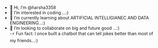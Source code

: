 - 👋 Hi, I’m @harsha3358
- 👀 I’m interested in coding ...:)
- 🌱 I’m currently learning about ARTIFICIAL INTELLIGIANEC AND DATA ENGINEERING...:)
- 💞️ I’m looking to collaborate on big and future good ...:)   
-⚡ Fun fact: I once built a chatbot that can tell jokes better than most of my friends...:)
